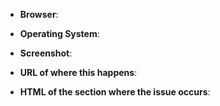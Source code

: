 <!--
Thank you for reporting an issue. Please make sure that your style is up to
date and you checked the recent commits that your issue wasn't recently
addressed.

If the issue persists, please help me identifying the cause by providing these
details:
-->

- **Browser**:
- **Operating System**:
- **Screenshot**:
- **URL of where this happens**:

- **HTML of the section where the issue occurs**:

<!-- You can get the HTML by right click on the element, look for the
     highlighted node in the DevTools, right click it and select
     Copy -> Outer HTML -->

```html

```
